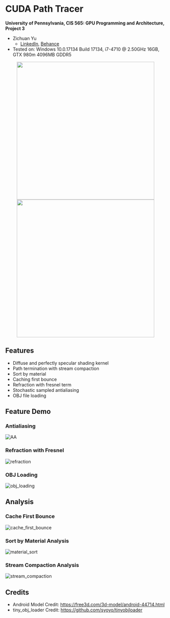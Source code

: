 # CUDA Path Tracer

**University of Pennsylvania, CIS 565: GPU Programming and Architecture, Project 3**

* Zichuan Yu
  * [LinkedIn](https://www.linkedin.com/in/zichuan-yu/), [Behance](https://www.behance.net/zainyu717ebcc)
* Tested on: Windows 10.0.17134 Build 17134, i7-4710 @ 2.50GHz 16GB, GTX 980m 4096MB GDDR5

<p align="middle">
  <img src="img/cover1.png" width="432" />
  <img src="img/cover2.png" width="432" /> 
</p>

## Features

- Diffuse and perfectly specular shading kernel
- Path termination with stream compaction
- Sort by material
- Caching first bounce
- Refraction with fresnel term
- Stochastic sampled antialiasing
- OBJ file loading

## Feature Demo

### Antialiasing

![AA](img/AA_compare.jpg)

### Refraction with Fresnel

![refraction](img/refraction.png)

### OBJ Loading

![obj_loading](img/obj_loading.png)

## Analysis

### Cache First Bounce

![cache_first_bounce](img/cache_first_bounce.png)

### Sort by Material Analysis

![material_sort](img/material_sort.png)

### Stream Compaction Analysis

![stream_compaction](img/stream_compaction.png)

## Credits

- Android Model Credit: https://free3d.com/3d-model/android-44714.html
- tiny_obj_loader Credit: https://github.com/syoyo/tinyobjloader
